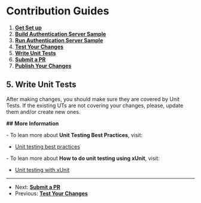 # Contribution Guides

1. **[Get Set up](<1. get-set-up.md>)**
2. **[Build Authentication Server Sample](<2. build-authentication-server-sample.md>)**
3. **[Run Authentication Server Sample](<3. run-authentication-server-sample.md>)**
4. **[Test Your Changes](<4. test-your-changes.md>)**
5. **[Write Unit Tests](<5. write-unit-tests.md>)**
6. **[Submit a PR](<6. submit-a-pr.md>)**
7. **[Publish Your Changes](<7. publish-your-changes.md>)**

## 5. Write Unit Tests

After making changes, you should make sure they are covered by Unit Tests. If the existing UTs are not covering your changes, please, update them and/or create new ones.

**##** **More Information**

\- To lean more about **Unit Testing Best Practices**, visit:

 - [Unit testing best practices](https://docs.microsoft.com/en-us/dotnet/core/testing/unit-testing-best-practices)

\- To lean more about **How to do unit testing using xUnit**, visit:

- [Unit testing with xUnit](https://docs.microsoft.com/en-us/dotnet/core/testing/unit-testing-with-dotnet-test)

---

- Next: **[Submit a PR](<6. submit-a-pr.md>)**
- Previous: **[Test Your Changes](<4. test-your-changes.md>)**
